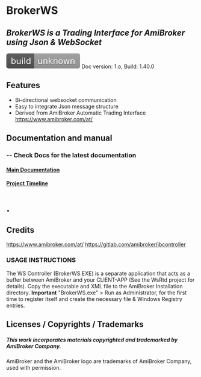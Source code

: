 # BrokerWS
## _BrokerWS is a Trading Interface for AmiBroker using Json &amp; WebSocket_

[![Build Status](https://raw.githubusercontent.com/ideepcoder/Rtd_Ws_AB_plugin/84c47468847d2bbf53d2f12fa110d13c041d7b2d/images/unknown.svg)](https://github.com/ideepcoder/BrokerWS)
Doc version: 1.o, Build: 1.40.0

## Features
- Bi-directional websocket communication
- Easy to integrate Json message structure
- Derived from AmiBroker Automatic Trading Interface https://www.amibroker.com/at/


## Documentation and manual
### -- Check Docs for the latest documentation

#### [Main Documentation](https://github.com/ideepcoder/BrokerWS/blob/main/Docs/BrokerWS.md)
#### [Project Timeline](https://github.com/ideepcoder/BrokerWS/blob/main/Docs/Project%20Timeline.md)

# .

## Credits
https://www.amibroker.com/at/
https://gitlab.com/amibroker/ibcontroller

### USAGE INSTRUCTIONS
The WS Controller (BrokerWS.EXE) is a separate application that acts as a buffer between AmiBroker and your CLIENT-APP (See the WsRtd project for details).
Copy the executable and XML file to the AmiBroker Installation directory.
**Important** "BrokerWS.exe" > Run as Administrator, for the first time to register itself and create the necessary file & Windows Registry entries.

## Licenses / Copyrights / Trademarks
##### This work incorporates materials copyrighted and trademarked by AmiBroker Company.
AmiBroker and the AmiBroker logo are trademarks of AmiBroker Company, used with permission.